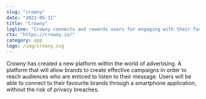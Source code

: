 ```yaml
---
slug: "crowny"
date: "2021-05-11"
title: "Crowny"
logline: "Crowny connects and rewards users for engaging with their favorite brands, ensuring brands reach the right target audience, while protecting users’ privacy."
cta: "https://crowny.io/"
category: app
logo: /img/crowny.svg
---
```


Crowny has created a new platform within the world of advertising. A platform that will allow brands to create effective campaigns in order to reach audiences who are enticed to listen to their message. Users will be able to connect to their favourite brands through a smartphone application, without the risk of privacy breaches.
